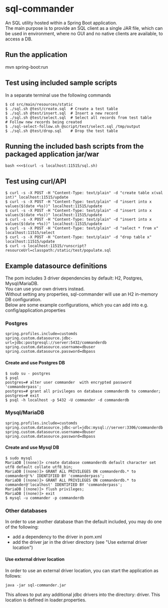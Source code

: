 # sql-commander

An SQL utility hosted within a Spring Boot application.  
The main purpose is to provide an SQL client as a single JAR file, which can be used in environment, where no GUI and no native clients are available, to access a DB.  

## Run the application
mvn spring-boot:run

## Test using included sample scripts
In a separate terminal use the following commands
```
$ cd src/main/resources/static
$ ./sql.sh @test/create.sql  # Create a test table
$ ./sql.sh @test/insert.sql  # Insert a new record
$ ./sql.sh @test/select.sql  # Select all records from test table
# Follow new records being created
$ ./sql-select-follow.sh @script/test/select.sql /tmp/output
$ ./sql.sh @test/drop.sql    # Drop the test table
```

## Running the included bash scripts from the packaged application jar/war
```
bash <<<$(curl -s localhost:11515/sql.sh) 
```

## Test using curl/API
```
$ curl -s -X POST -H "Content-Type: text/plain" -d "create table x(val int)" localhost:11515/update
$ curl -s -X POST -H "Content-Type: text/plain" -d "insert into x values($(date +%s))" localhost:11515/update
$ curl -s -X POST -H "Content-Type: text/plain" -d "insert into x values($(date +%s))" localhost:11515/update
$ curl -s -X POST -H "Content-Type: text/plain" -d "insert into x values($(date +%s))" localhost:11515/update
$ curl -s -X POST -H "Content-Type: text/plain" -d "select * from x" localhost:11515/select
$ curl -s -X POST -H "Content-Type: text/plain" -d "drop table x" localhost:11515/update
$ curl -s localhost:11515/runscript?resourceUrl=classpath:/static/test/populate.sql
```

## Example datasource definitions
The pom includes 3 driver dependencies by default: H2, Postgres, Mysql/MariaDB.  
You can use your own drivers instead.  
Without setting any properties, sql-commander will use an H2 in-memory DB configuration.  
Below are some example configurations, which you can add into e.g. config/application.properties

### Postgres
```
spring.profiles.include=customds
spring.custom.datasource.jdbc-url=jdbc:postgresql://server:5432/commanderdb
spring.custom.datasource.username=dbuser
spring.custom.datasource.password=dbpass
```

#### Create and use Postgres DB
```
$ sudo su - postgres
$ psql
postgres=# alter user commander  with encrypted password 'commanderpass';
postgres=# grant all privileges on database commanderdb to commander;
postgres=# exit
$ psql -h localhost -p 5432 -U commander -d commanderdb
```

### Mysql/MariaDB
```
spring.profiles.include=customds
spring.custom.datasource.jdbc-url=jdbc:mysql://server:3306/commanderdb
spring.custom.datasource.username=dbuser
spring.custom.datasource.password=dbpass
```

#### Create and use Mysql DB
```
$ sudo mysql
MariaDB [(none)]> create database commanderdb default character set utf8 default collate utf8_bin;
MariaDB [(none)]> GRANT ALL PRIVILEGES ON commanderdb.* to commander@'%' IDENTIFIED BY 'commanderpass';
MariaDB [(none)]> GRANT ALL PRIVILEGES ON commanderdb.* to commander@'localhost' IDENTIFIED BY 'commanderpass';
MariaDB [(none)]> flush privileges;
MariaDB [(none)]> exit
$ mysql -u commander -p commanderdb
```

### Other databases

In order to use another database than the default included, you may do one of the following:
- add a dependency to the driver in pom.xml
- add the driver jar in the driver directory (see "Use external driver location")

#### Use external driver location
In order to use an external driver location, you can start the application as follows:
```
java -jar sql-commander.jar
```
This allows to put any additional jdbc drivers into the directory: driver.
This location is defined in loader.properties.
